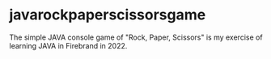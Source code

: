 # javarockpaperscissorsgame

The simple JAVA console game of "Rock, Paper, Scissors" is my exercise of learning JAVA in Firebrand in 2022.
